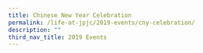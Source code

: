```yaml
---
title: Chinese New Year Celebration
permalink: /life-at-jpjc/2019-events/cny-celebration/
description: ""
third_nav_title: 2019 Events
---
```

